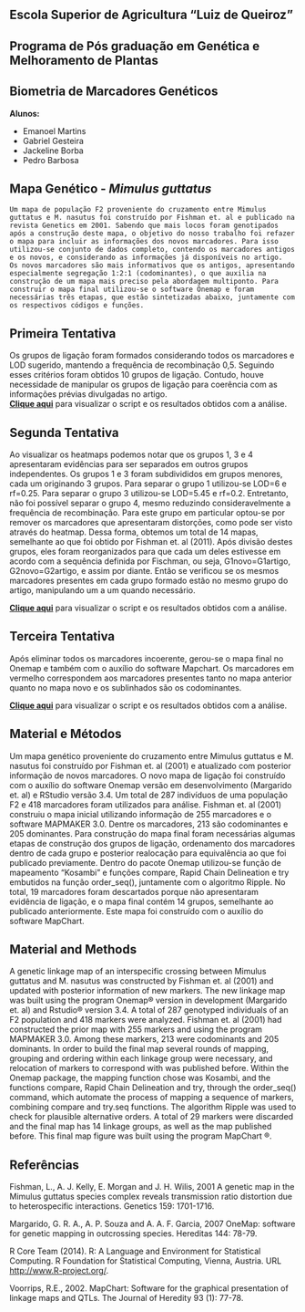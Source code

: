 ## Escola Superior de Agricultura “Luiz de Queiroz” 
## Programa de Pós graduação em Genética e Melhoramento de Plantas
## Biometria de Marcadores Genéticos

**Alunos:**
- Emanoel Martins
- Gabriel Gesteira
- Jackeline Borba
- Pedro Barbosa

## Mapa Genético - _Mimulus guttatus_

    Um mapa de população F2 proveniente do cruzamento entre Mimulus guttatus e M. nasutus foi construído por Fishman et. al e publicado na revista Genetics em 2001. Sabendo que mais locos foram genotipados após a construção deste mapa, o objetivo do nosso trabalho foi refazer o mapa para incluir as informações dos novos marcadores. Para isso utilizou-se conjunto de dados completo, contendo os marcadores antigos e os novos, e considerando as informações já disponíveis no artigo.  Os novos marcadores são mais informativos que os antigos, apresentando especialmente segregação 1:2:1 (codominantes), o que auxilia na construção de um mapa mais preciso pela abordagem multiponto. Para construir o mapa final utilizou-se o software Onemap e foram necessárias três etapas, que estão sintetizadas abaixo, juntamente com os respectivos códigos e funções.

## Primeira Tentativa

Os grupos de ligação foram formados considerando todos os marcadores e LOD sugerido, mantendo a frequência de recombinação 0,5. Seguindo esses critérios foram obtidos 10 grupos de ligação. Contudo, houve necessidade de manipular os grupos de ligação para coerência com as informações prévias divulgadas no artigo.  
[**Clique aqui**](https://gabrielgesteira.github.io/Mapa-Mimulus/mapmimulus_1tentativa.html) para visualizar o script e os resultados obtidos com a análise.

## Segunda Tentativa

Ao visualizar os heatmaps podemos notar que os grupos 1, 3 e 4 apresentaram evidências para ser separados em outros grupos independentes. Os grupos 1 e 3 foram subdivididos em grupos menores, cada um originando 3 grupos. Para separar o grupo 1 utilizou-se LOD=6 e rf=0.25. Para separar o grupo 3 utilizou-se LOD=5.45 e rf=0.2. Entretanto, não foi possível separar o grupo 4,  mesmo reduzindo consideravelmente a frequência de recombinação. Para este grupo em particular optou-se por remover os marcadores que apresentaram distorções, como pode ser visto através do heatmap. 
Dessa forma, obtemos um total de 14 mapas, semelhante ao que foi obtido por Fishman et. al (2011). Após divisão destes grupos, eles foram reorganizados para que cada um deles estivesse em acordo com a sequência definida por Fischman, ou seja, G1novo=G1artigo, G2novo=G2artigo, e assim por diante. Então se verificou se os mesmos marcadores presentes em cada grupo formado estão no mesmo grupo do artigo, manipulando um a um quando necessário.

[**Clique aqui**](https://gabrielgesteira.github.io/Mapa-Mimulus/mapmimulus_2tentativa.html) para visualizar o script e os resultados obtidos com a análise.

## Terceira Tentativa

Após eliminar todos os marcadores incoerente, gerou-se o mapa final no Onemap e também com o auxílio do software Mapchart. Os marcadores em vermelho correspondem aos marcadores presentes tanto no mapa anterior quanto no mapa novo e os sublinhados são os codominantes.

[**Clique aqui**](https://gabrielgesteira.github.io/Mapa-Mimulus/mapmimulus_3tentativa.html) para visualizar o script e os resultados obtidos com a análise.

## Material e Métodos

Um mapa genético proveniente do cruzamento entre Mimulus guttatus e M. nasutus foi construído por Fishman et. al (2001) e atualizado com posterior informação de novos marcadores. O novo mapa de ligação foi construído com o auxílio do software Onemap versão em desenvolvimento (Margarido et. al) e RStudio versão 3.4. Um total de 287 indivíduos de uma população F2 e 418 marcadores foram utilizados para análise. Fishman et. al (2001) construiu o mapa inicial utilizando informação de 255 marcadores e o software MAPMAKER 3.0. Dentre os marcadores, 213 são codominantes e 205 dominantes. Para construção do mapa final foram necessárias algumas etapas de construção dos grupos de ligação, ordenamento dos marcadores dentro de cada grupo e posterior realocação para equivalência ao que foi publicado previamente. Dentro do pacote Onemap utilizou-se função de mapeamento “Kosambi” e funções compare, Rapid Chain Delineation e try embutidos na função order_seq(), juntamente com o algoritmo Ripple. No total, 19 marcadores foram descartados porque não apresentaram evidência de ligação, e o mapa final contém 14 grupos, semelhante ao publicado anteriormente. Este mapa foi construído com o auxílio do software MapChart.


## Material and Methods

A genetic linkage map of an interspecific crossing between Mimulus guttatus and M. nasutus was constructed by Fishman et. al (2001) and updated with posterior information of new markers. The new linkage map was built using the program Onemap® version in development (Margarido et. al) and Rstudio® version 3.4. A total of 287 genotyped individuals of an F2 population and 418 markers were analyzed. Fishman et. al (2001) had constructed the prior map with 255 markers and using the program MAPMAKER 3.0. Among these markers, 213 were codominants and 205 dominants. In order to build the final map several rounds of mapping, grouping and ordering within each linkage group were necessary, and relocation of markers to correspond with was published before. Within the Onemap package, the mapping function chose was Kosambi, and the functions compare, Rapid Chain Delineation and try, through the order_seq() command, which automate the process of mapping a sequence of markers, combining compare and try.seq functions. The algorithm Ripple was used to check for plausible alternative orders. A total of 29 markers were discarded and the final map has 14 linkage groups, as well as the map published before. This final map figure was built using the program MapChart ®.


## Referências

Fishman, L., A. J. Kelly, E. Morgan and J. H. Wilis, 2001 A genetic map in the Mimulus guttatus species complex reveals transmission ratio distortion due to heterospecific interactions. Genetics 159: 1701-1716.

Margarido, G. R. A., A. P. Souza and A. A. F. Garcia, 2007 OneMap: software for genetic mapping in outcrossing species. Hereditas 144: 78-79.

R Core Team (2014). R: A Language and Environment for Statistical Computing. R Foundation for Statistical Computing, Vienna, Austria. URL http://www.R-project.org/.

Voorrips, R.E., 2002. MapChart: Software for the graphical presentation of linkage maps and QTLs. The Journal of Heredity 93 (1): 77-78.
